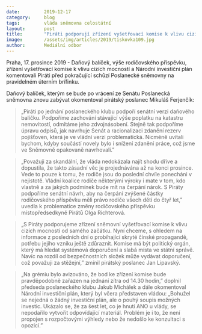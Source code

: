 ```yaml
---
date:         2019-12-17
category:     blog
tags:         vláda sněmovna celostátní 
layout:       post
title:        "Piráti podporují zřízení vyšetřovací komise k vlivu cizích mocností"
image:        /assets/img/articles/2019/tiskovka109.jpg
author:       Mediální odbor
---
```



Praha, 17. prosince 2019 - Daňový balíček, výše rodičovského příspěvku, zřízení vyšetřovací komise k vlivu cizích mocností a Národní investiční plán komentovali Piráti před pokračující schůzí Poslanecké sněmovny na pravidelném úterním brífinku. 

Daňový balíček, kterým se bude po vrácení ze Senátu Poslanecká sněmovna znovu zabývat okomentoval pirátský poslanec Mikuláš Ferjenčík: 
> „Piráti po jednání poslaneckého klubu podpoří senátní verzi daňového balíčku. Podpoříme zachování stávající výše poplatku na katastru nemovitostí, odmítáme jeho zdvojnásobení. Stejně tak podpoříme úpravu odpisů, jak navrhuje Senát a racionalizaci zdanění rezerv pojišťoven, která je ve vládní verzi problematická. Nicméně uvítali bychom, kdyby součástí novely bylo i snížení zdanění práce, což jsme ve Sněmovně opakovaně navrhovali.”

> „Považuji za skandální, že vláda nedokázala najít shodu dříve a dopustila, že takto zásadní věc je projednávána až na konci prosince. Vede to pouze k tomu, že rodiče jsou do poslední chvíle ponecháni v nejistotě. Vládní koalice rodiče některými výroky i mate v tom, kdo vlastně a za jakých podmínek bude mít na čerpání nárok. S Piráty podpoříme senátní návrh, aby na čerpání zvýšené částky rodičovského příspěvku měli právo rodiče všech dětí do čtyř let,” uvedla k problematice změny rodičovského příspěvku místopředsedkyně Pirátů Olga Richterová. 

> „S Piráty podporujeme zřízení sněmovní vyšetřovací komise k vlivu cizích mocností od samého začátku. Nyní chceme, s ohledem na informace z posledních dní o probíhající skryté čínské propagandě, potřebu jejího vzniku ještě zdůraznit. Komise má být politický orgán, který má hledat systémová doporučení a slabá místa ve státní správě. Navíc na rozdíl od bezpečnostních složek může vydávat doporučení, což považuji za stěžejní,” zmínil pirátský poslanec Jan Lipavský. 

> „Na grémiu bylo avizováno, že bod ke zřízení komise bude pravděpodobně zařazen na jednání zítra od 14.30 hodin,” doplnil předseda poslaneckého klubu Jakub Michálek a dále okomentoval Národní investiční plán, který byl včera představen vládou: „Bohužel se nejedná o žádný investiční plán, ale o pouhý soupis možných investic. Ukázalo se, že za šest let, co je hnutí ANO u vlády, se nepodařilo vytvořit odpovídající materiál. Problém je i to, že není propojen s rozpočtovými výhledy nebo že nedošlo ke konzultaci s opozicí.”

